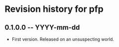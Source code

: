 # Revision history for pfp

## 0.1.0.0 -- YYYY-mm-dd

* First version. Released on an unsuspecting world.
